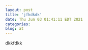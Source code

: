 ```yaml
---
layout: post
title: 'jfkdkdk'
date: Thu Jun 03 01:41:11 EDT 2021
categories: 
blog: at
---
```

dkkfdkk